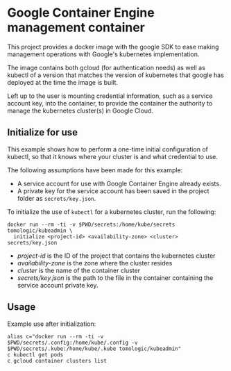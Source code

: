 # Google Container Engine management container
This project provides a docker image with the google SDK to ease making management operations with Google's kubernetes implementation.

The image contains both gcloud (for authentication needs) as well as kubectl of a version that matches the version of kubernetes that google has deployed at the time the image is built.

Left up to the user is mounting credential information, such as a service account key, into the container, to provide the container the authority to manage the kubernetes cluster(s) in Google Cloud.

## Initialize for use
This example shows how to perform a one-time initial configuration of kubectl, so that it knows where your cluster is and what credential to use.

The following assumptions have been made for this example:
* A service account for use with Google Container Engine already exists.
* A private key for the service account has been saved in the project folder as `secrets/key.json`.

To initialize the use of `kubectl` for a kubernetes cluster, run the following:
````
docker run --rm -ti -v $PWD/secrets:/home/kube/secrets tomologic/kubeadmin \
  initialize <project-id> <availability-zone> <cluster> secrets/key.json
````
* _project-id_ is the ID of the project that contains the kubernetes cluster
* _availability-zone_ is the zone where the cluster resides
* _cluster_ is the name of the container cluster
* _secrets/key.json_ is the path to the file in the container containing the service account private key.

## Usage
Example use after initialization:
````
alias c="docker run --rm -ti -v $PWD/secrets/.config:/home/kube/.config -v $PWD/secrets/.kube:/home/kube/.kube tomologic/kubeadmin"
c kubectl get pods
c gcloud container clusters list
````

